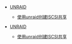 + [UNRAID](/杂记/UNRAID/)
  + [使用unraid创建ISCSI共享](/杂记/UNRAID/使用unraid创建ISCSI共享)

+ [UNRAID](/杂记/UNRAID/)
  + [使用unraid创建ISCSI共享](/杂记/UNRAID/使用unraid创建ISCSI共享)
